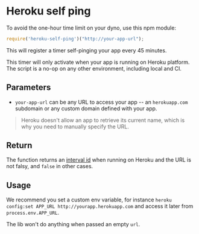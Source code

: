 Heroku self ping
================

To avoid the one-hour time limit on your dyno, use this npm module:

```js
require('heroku-self-ping')("http://your-app-url");
```

This will register a timer self-pinging your app every 45 minutes.

This timer will only activate when your app is running on Heroku platform. The script is a no-op on any other environment, including local and CI.

## Parameters
* `your-app-url` can be any URL to access your app -- an `herokuapp.com` subdomain or any custom domain defined with your app.

> Heroku doesn't allow an app to retrieve its current name, which is why you need to manually specify the URL.

## Return
The function returns an [interval id](https://developer.mozilla.org/en/docs/Web/API/window.setInterval) when running on Heroku and the URL is not falsy, and `false` in other cases.

## Usage
We recommend you set a custom env variable, for instance `heroku config:set APP_URL http://yourapp.herokuapp.com` and access it later from `process.env.APP_URL`.

The lib won't do anything when passed an empty `url`.
